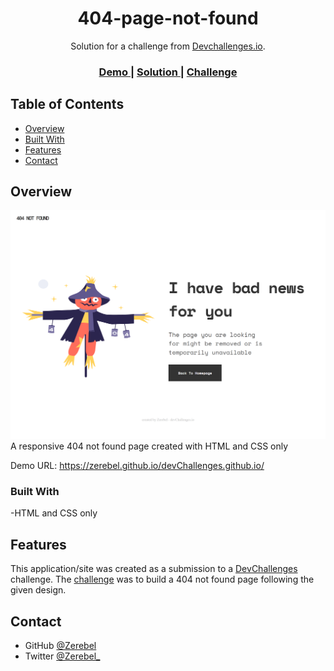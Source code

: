 <!-- Please update value in the {}  -->

<h1 align="center">404-page-not-found</h1>

<div align="center">
   Solution for a challenge from  <a href="http://devchallenges.io" target="_blank">Devchallenges.io</a>.
</div>

<div align="center">
  <h3>
    <a href="https://zerebel.github.io/devChallenges.github.io/">
      Demo
    </a>
    <span> | </span>
    <a href="https://devchallenges.io/solutions/mizoKVR4AHLCFMLF9cEr">
      Solution
    </a>
    <span> | </span>
    <a href="https://devchallenges.io/challenges/wBunSb7FPrIepJZAg0sY">
      Challenge
    </a>
  </h3>
</div>

<!-- TABLE OF CONTENTS -->

## Table of Contents

- [Overview](#overview)
- [Built With](#built-with)
- [Features](#features)
- [Contact](#contact)

<!-- OVERVIEW -->

## Overview

![screenshot](laptop.png)
A responsive 404 not found page created with HTML and CSS only

Demo URL: https://zerebel.github.io/devChallenges.github.io/

### Built With

<!-- This section should list any major frameworks that you built your project using. Here are a few examples.-->

-HTML and CSS only

## Features

<!-- List the features of your application or follow the template. Don't share the figma file here :) -->

This application/site was created as a submission to a [DevChallenges](https://devchallenges.io/challenges) challenge. The [challenge](https://devchallenges.io/challenges/wBunSb7FPrIepJZAg0sY) was to build a 404 not found page following the given design.

## Contact

- GitHub [@Zerebel](https://github.com/Zerebel)
- Twitter [@Zerebel_](https://twitter.com/zerebel_)
